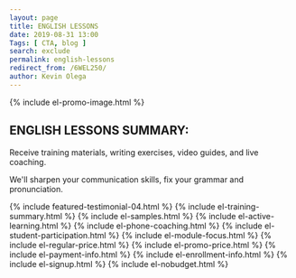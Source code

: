 ```yaml
--- 
layout: page 
title: ENGLISH LESSONS
date: 2019-08-31 13:00
Tags: [ CTA, blog ]
search: exclude
permalink: english-lessons
redirect_from: /6WEL250/ 
author: Kevin Olega 
--- 
```

{% include el-promo-image.html %}

<h2>ENGLISH LESSONS SUMMARY:</h2>
<p>Receive training materials, writing exercises, video guides, and live coaching.</p>
<p>We'll sharpen your communication skills, fix your grammar and pronunciation.</p>
{% include featured-testimonial-04.html %}
{% include el-training-summary.html %}
{% include el-samples.html %}
{% include el-active-learning.html %}
{% include el-phone-coaching.html %}
{% include el-student-participation.html %}
{% include el-module-focus.html %}
{% include el-regular-price.html %}
{% include el-promo-price.html %}
{% include el-payment-info.html %}
{% include el-enrollment-info.html %}
{% include el-signup.html %}
{% include el-nobudget.html %}